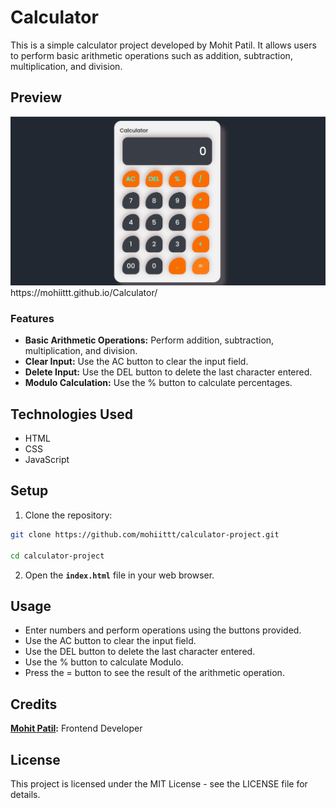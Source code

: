 # Calculator

This is a simple calculator project developed by Mohit Patil. It allows users to perform basic arithmetic operations such as addition, subtraction, multiplication, and division.

## Preview

<img src="preview.png" alt="" />
https://mohiittt.github.io/Calculator/

### Features

- **Basic Arithmetic Operations:** Perform addition, subtraction, multiplication, and division.
- **Clear Input:** Use the AC button to clear the input field.
- **Delete Input:** Use the DEL button to delete the last character entered.
- **Modulo Calculation:** Use the % button to calculate percentages.

## Technologies Used

- HTML
- CSS
- JavaScript

## Setup

1. Clone the repository:

```bash
git clone https://github.com/mohiittt/calculator-project.git

cd calculator-project
```

2. Open the **`index.html`** file in your web browser.

## Usage

- Enter numbers and perform operations using the buttons provided.
- Use the AC button to clear the input field.
- Use the DEL button to delete the last character entered.
- Use the % button to calculate Modulo.
- Press the = button to see the result of the arithmetic operation.

## Credits

**[Mohit Patil](https://www.linkedin.com/in/mohittt-p):** Frontend Developer

## License

This project is licensed under the MIT License - see the LICENSE file for details.
